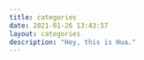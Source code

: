 ```yaml
---
title: categories
date: 2021-01-26 13:43:57
layout: categories
description: "Hey, this is Hua."
---
```


